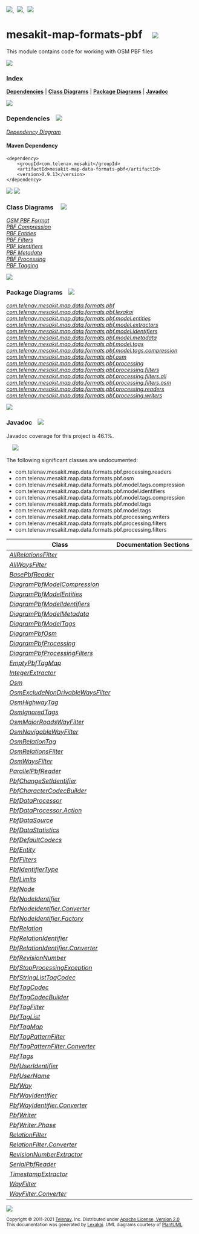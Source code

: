 [//]: # (start-user-text)

<a href="https://www.mesakit.org">
<img src="https://telenav.github.io/telenav-assets/images/icons/web-32.png" srcset="https://telenav.github.io/telenav-assets/images/icons/web-32-2x.png 2x"/>
</a>
&nbsp;
<a href="https://twitter.com/openmesakit">
<img src="https://telenav.github.io/telenav-assets/images/logos/twitter/twitter-32.png" srcset="https://telenav.github.io/telenav-assets/images/logos/twitter/twitter-32-2x.png 2x"/>
</a>
&nbsp;
<a href="https://mesakit.zulipchat.com">
<img src="https://telenav.github.io/telenav-assets/images/logos/zulip/zulip-32.png" srcset="https://telenav.github.io/telenav-assets/images/logos/zulip/zulip-32-2x.png 2x"/>
</a>

[//]: # (end-user-text)

# mesakit-map-formats-pbf &nbsp;&nbsp; <img src="https://telenav.github.io/telenav-assets/images/icons//map-32.png" srcset="https://telenav.github.io/telenav-assets/images/icons//map-32-2x.png 2x"/>

This module contains code for working with OSM PBF files

<img src="https://telenav.github.io/telenav-assets/images/separators/horizontal-line-512.png" srcset="https://telenav.github.io/telenav-assets/images/separators/horizontal-line-512-2x.png 2x"/>

### Index



[**Dependencies**](#dependencies) | [**Class Diagrams**](#class-diagrams) | [**Package Diagrams**](#package-diagrams) | [**Javadoc**](#javadoc)

<img src="https://telenav.github.io/telenav-assets/images/separators/horizontal-line-512.png" srcset="https://telenav.github.io/telenav-assets/images/separators/horizontal-line-512-2x.png 2x"/>

### Dependencies <a name="dependencies"></a> &nbsp;&nbsp; <img src="https://telenav.github.io/telenav-assets/images/icons/dependencies-32.png" srcset="https://telenav.github.io/telenav-assets/images/icons/dependencies-32-2x.png 2x"/>

[*Dependency Diagram*](https://www.mesakit.org/0.9.13/lexakai/mesakit/mesakit-map/data/formats/pbf/documentation/diagrams/dependencies.svg)

#### Maven Dependency

    <dependency>
        <groupId>com.telenav.mesakit</groupId>
        <artifactId>mesakit-map-data-formats-pbf</artifactId>
        <version>0.9.13</version>
    </dependency>

<img src="https://telenav.github.io/telenav-assets/images/separators/horizontal-line-128.png" srcset="https://telenav.github.io/telenav-assets/images/separators/horizontal-line-128-2x.png 2x"/>

[//]: # (start-user-text)



[//]: # (end-user-text)

<img src="https://telenav.github.io/telenav-assets/images/separators/horizontal-line-128.png" srcset="https://telenav.github.io/telenav-assets/images/separators/horizontal-line-128-2x.png 2x"/>

### Class Diagrams <a name="class-diagrams"></a> &nbsp; &nbsp; <img src="https://telenav.github.io/telenav-assets/images/icons/diagram-40.png" srcset="https://telenav.github.io/telenav-assets/images/icons/diagram-40-2x.png 2x"/>

[*OSM PBF Format*](https://www.mesakit.org/0.9.13/lexakai/mesakit/mesakit-map/data/formats/pbf/documentation/diagrams/diagram-pbf-osm.svg)  
[*PBF Compression*](https://www.mesakit.org/0.9.13/lexakai/mesakit/mesakit-map/data/formats/pbf/documentation/diagrams/diagram-pbf-model-compression.svg)  
[*PBF Entities*](https://www.mesakit.org/0.9.13/lexakai/mesakit/mesakit-map/data/formats/pbf/documentation/diagrams/diagram-pbf-model-entities.svg)  
[*PBF Filters*](https://www.mesakit.org/0.9.13/lexakai/mesakit/mesakit-map/data/formats/pbf/documentation/diagrams/diagram-pbf-processing-filters.svg)  
[*PBF Identifiers*](https://www.mesakit.org/0.9.13/lexakai/mesakit/mesakit-map/data/formats/pbf/documentation/diagrams/diagram-pbf-model-identifiers.svg)  
[*PBF Metadata*](https://www.mesakit.org/0.9.13/lexakai/mesakit/mesakit-map/data/formats/pbf/documentation/diagrams/diagram-pbf-model-metadata.svg)  
[*PBF Processing*](https://www.mesakit.org/0.9.13/lexakai/mesakit/mesakit-map/data/formats/pbf/documentation/diagrams/diagram-pbf-processing.svg)  
[*PBF Tagging*](https://www.mesakit.org/0.9.13/lexakai/mesakit/mesakit-map/data/formats/pbf/documentation/diagrams/diagram-pbf-model-tags.svg)

<img src="https://telenav.github.io/telenav-assets/images/separators/horizontal-line-128.png" srcset="https://telenav.github.io/telenav-assets/images/separators/horizontal-line-128-2x.png 2x"/>

### Package Diagrams <a name="package-diagrams"></a> &nbsp;&nbsp; <img src="https://telenav.github.io/telenav-assets/images/icons/box-32.png" srcset="https://telenav.github.io/telenav-assets/images/icons/box-32-2x.png 2x"/>

[*com.telenav.mesakit.map.data.formats.pbf*](https://www.mesakit.org/0.9.13/lexakai/mesakit/mesakit-map/data/formats/pbf/documentation/diagrams/com.telenav.mesakit.map.data.formats.pbf.svg)  
[*com.telenav.mesakit.map.data.formats.pbf.lexakai*](https://www.mesakit.org/0.9.13/lexakai/mesakit/mesakit-map/data/formats/pbf/documentation/diagrams/com.telenav.mesakit.map.data.formats.pbf.lexakai.svg)  
[*com.telenav.mesakit.map.data.formats.pbf.model.entities*](https://www.mesakit.org/0.9.13/lexakai/mesakit/mesakit-map/data/formats/pbf/documentation/diagrams/com.telenav.mesakit.map.data.formats.pbf.model.entities.svg)  
[*com.telenav.mesakit.map.data.formats.pbf.model.extractors*](https://www.mesakit.org/0.9.13/lexakai/mesakit/mesakit-map/data/formats/pbf/documentation/diagrams/com.telenav.mesakit.map.data.formats.pbf.model.extractors.svg)  
[*com.telenav.mesakit.map.data.formats.pbf.model.identifiers*](https://www.mesakit.org/0.9.13/lexakai/mesakit/mesakit-map/data/formats/pbf/documentation/diagrams/com.telenav.mesakit.map.data.formats.pbf.model.identifiers.svg)  
[*com.telenav.mesakit.map.data.formats.pbf.model.metadata*](https://www.mesakit.org/0.9.13/lexakai/mesakit/mesakit-map/data/formats/pbf/documentation/diagrams/com.telenav.mesakit.map.data.formats.pbf.model.metadata.svg)  
[*com.telenav.mesakit.map.data.formats.pbf.model.tags*](https://www.mesakit.org/0.9.13/lexakai/mesakit/mesakit-map/data/formats/pbf/documentation/diagrams/com.telenav.mesakit.map.data.formats.pbf.model.tags.svg)  
[*com.telenav.mesakit.map.data.formats.pbf.model.tags.compression*](https://www.mesakit.org/0.9.13/lexakai/mesakit/mesakit-map/data/formats/pbf/documentation/diagrams/com.telenav.mesakit.map.data.formats.pbf.model.tags.compression.svg)  
[*com.telenav.mesakit.map.data.formats.pbf.osm*](https://www.mesakit.org/0.9.13/lexakai/mesakit/mesakit-map/data/formats/pbf/documentation/diagrams/com.telenav.mesakit.map.data.formats.pbf.osm.svg)  
[*com.telenav.mesakit.map.data.formats.pbf.processing*](https://www.mesakit.org/0.9.13/lexakai/mesakit/mesakit-map/data/formats/pbf/documentation/diagrams/com.telenav.mesakit.map.data.formats.pbf.processing.svg)  
[*com.telenav.mesakit.map.data.formats.pbf.processing.filters*](https://www.mesakit.org/0.9.13/lexakai/mesakit/mesakit-map/data/formats/pbf/documentation/diagrams/com.telenav.mesakit.map.data.formats.pbf.processing.filters.svg)  
[*com.telenav.mesakit.map.data.formats.pbf.processing.filters.all*](https://www.mesakit.org/0.9.13/lexakai/mesakit/mesakit-map/data/formats/pbf/documentation/diagrams/com.telenav.mesakit.map.data.formats.pbf.processing.filters.all.svg)  
[*com.telenav.mesakit.map.data.formats.pbf.processing.filters.osm*](https://www.mesakit.org/0.9.13/lexakai/mesakit/mesakit-map/data/formats/pbf/documentation/diagrams/com.telenav.mesakit.map.data.formats.pbf.processing.filters.osm.svg)  
[*com.telenav.mesakit.map.data.formats.pbf.processing.readers*](https://www.mesakit.org/0.9.13/lexakai/mesakit/mesakit-map/data/formats/pbf/documentation/diagrams/com.telenav.mesakit.map.data.formats.pbf.processing.readers.svg)  
[*com.telenav.mesakit.map.data.formats.pbf.processing.writers*](https://www.mesakit.org/0.9.13/lexakai/mesakit/mesakit-map/data/formats/pbf/documentation/diagrams/com.telenav.mesakit.map.data.formats.pbf.processing.writers.svg)

<img src="https://telenav.github.io/telenav-assets/images/separators/horizontal-line-128.png" srcset="https://telenav.github.io/telenav-assets/images/separators/horizontal-line-128-2x.png 2x"/>

### Javadoc <a name="javadoc"></a> &nbsp;&nbsp; <img src="https://telenav.github.io/telenav-assets/images/icons/books-24.png" srcset="https://telenav.github.io/telenav-assets/images/icons/books-24-2x.png 2x"/>

Javadoc coverage for this project is 46.1%.  
  
&nbsp; &nbsp; <img src="https://telenav.github.io/telenav-assets/images/meter/meter-50-96.png" srcset="https://telenav.github.io/telenav-assets/images/meter/meter-50-96-2x.png 2x"/>


The following significant classes are undocumented:  

- com.telenav.mesakit.map.data.formats.pbf.processing.readers  
- com.telenav.mesakit.map.data.formats.pbf.osm  
- com.telenav.mesakit.map.data.formats.pbf.model.tags.compression  
- com.telenav.mesakit.map.data.formats.pbf.model.identifiers  
- com.telenav.mesakit.map.data.formats.pbf.model.tags.compression  
- com.telenav.mesakit.map.data.formats.pbf.model.tags  
- com.telenav.mesakit.map.data.formats.pbf.model.tags  
- com.telenav.mesakit.map.data.formats.pbf.processing.writers  
- com.telenav.mesakit.map.data.formats.pbf.processing.filters  
- com.telenav.mesakit.map.data.formats.pbf.processing.filters

| Class | Documentation Sections |
|---|---|
| [*AllRelationsFilter*](https://www.mesakit.org/0.9.13/javadoc/mesakit/mesakit.map.data.formats.pbf///////////////////////////////////////////////////////////////////////////////////.html) |  |  
| [*AllWaysFilter*](https://www.mesakit.org/0.9.13/javadoc/mesakit/mesakit.map.data.formats.pbf//////////////////////////////////////////////////////////////////////////////.html) |  |  
| [*BasePbfReader*](https://www.mesakit.org/0.9.13/javadoc/mesakit/mesakit.map.data.formats.pbf//////////////////////////////////////////////////////////////////////////.html) |  |  
| [*DiagramPbfModelCompression*](https://www.mesakit.org/0.9.13/javadoc/mesakit/mesakit.map.data.formats.pbf////////////////////////////////////////////////////////////////////////////.html) |  |  
| [*DiagramPbfModelEntities*](https://www.mesakit.org/0.9.13/javadoc/mesakit/mesakit.map.data.formats.pbf/////////////////////////////////////////////////////////////////////////.html) |  |  
| [*DiagramPbfModelIdentifiers*](https://www.mesakit.org/0.9.13/javadoc/mesakit/mesakit.map.data.formats.pbf////////////////////////////////////////////////////////////////////////////.html) |  |  
| [*DiagramPbfModelMetadata*](https://www.mesakit.org/0.9.13/javadoc/mesakit/mesakit.map.data.formats.pbf/////////////////////////////////////////////////////////////////////////.html) |  |  
| [*DiagramPbfModelTags*](https://www.mesakit.org/0.9.13/javadoc/mesakit/mesakit.map.data.formats.pbf/////////////////////////////////////////////////////////////////////.html) |  |  
| [*DiagramPbfOsm*](https://www.mesakit.org/0.9.13/javadoc/mesakit/mesakit.map.data.formats.pbf///////////////////////////////////////////////////////////////.html) |  |  
| [*DiagramPbfProcessing*](https://www.mesakit.org/0.9.13/javadoc/mesakit/mesakit.map.data.formats.pbf//////////////////////////////////////////////////////////////////////.html) |  |  
| [*DiagramPbfProcessingFilters*](https://www.mesakit.org/0.9.13/javadoc/mesakit/mesakit.map.data.formats.pbf/////////////////////////////////////////////////////////////////////////////.html) |  |  
| [*EmptyPbfTagMap*](https://www.mesakit.org/0.9.13/javadoc/mesakit/mesakit.map.data.formats.pbf///////////////////////////////////////////////////////////////////.html) |  |  
| [*IntegerExtractor*](https://www.mesakit.org/0.9.13/javadoc/mesakit/mesakit.map.data.formats.pbf///////////////////////////////////////////////////////////////////////////.html) |  |  
| [*Osm*](https://www.mesakit.org/0.9.13/javadoc/mesakit/mesakit.map.data.formats.pbf/////////////////////////////////////////////////.html) |  |  
| [*OsmExcludeNonDrivableWaysFilter*](https://www.mesakit.org/0.9.13/javadoc/mesakit/mesakit.map.data.formats.pbf////////////////////////////////////////////////////////////////////////////////////////////////.html) |  |  
| [*OsmHighwayTag*](https://www.mesakit.org/0.9.13/javadoc/mesakit/mesakit.map.data.formats.pbf///////////////////////////////////////////////////////////.html) |  |  
| [*OsmIgnoredTags*](https://www.mesakit.org/0.9.13/javadoc/mesakit/mesakit.map.data.formats.pbf////////////////////////////////////////////////////////////.html) |  |  
| [*OsmMajorRoadsWayFilter*](https://www.mesakit.org/0.9.13/javadoc/mesakit/mesakit.map.data.formats.pbf///////////////////////////////////////////////////////////////////////////////////////.html) |  |  
| [*OsmNavigableWayFilter*](https://www.mesakit.org/0.9.13/javadoc/mesakit/mesakit.map.data.formats.pbf//////////////////////////////////////////////////////////////////////////////////////.html) |  |  
| [*OsmRelationTag*](https://www.mesakit.org/0.9.13/javadoc/mesakit/mesakit.map.data.formats.pbf////////////////////////////////////////////////////////////.html) |  |  
| [*OsmRelationsFilter*](https://www.mesakit.org/0.9.13/javadoc/mesakit/mesakit.map.data.formats.pbf///////////////////////////////////////////////////////////////////////////////////.html) |  |  
| [*OsmWaysFilter*](https://www.mesakit.org/0.9.13/javadoc/mesakit/mesakit.map.data.formats.pbf//////////////////////////////////////////////////////////////////////////////.html) |  |  
| [*ParallelPbfReader*](https://www.mesakit.org/0.9.13/javadoc/mesakit/mesakit.map.data.formats.pbf//////////////////////////////////////////////////////////////////////////////.html) |  |  
| [*PbfChangeSetIdentifier*](https://www.mesakit.org/0.9.13/javadoc/mesakit/mesakit.map.data.formats.pbf///////////////////////////////////////////////////////////////////////////////.html) |  |  
| [*PbfCharacterCodecBuilder*](https://www.mesakit.org/0.9.13/javadoc/mesakit/mesakit.map.data.formats.pbf/////////////////////////////////////////////////////////////////////////////////////////.html) |  |  
| [*PbfDataProcessor*](https://www.mesakit.org/0.9.13/javadoc/mesakit/mesakit.map.data.formats.pbf/////////////////////////////////////////////////////////////////////.html) |  |  
| [*PbfDataProcessor.Action*](https://www.mesakit.org/0.9.13/javadoc/mesakit/mesakit.map.data.formats.pbf////////////////////////////////////////////////////////////////////////////.html) |  |  
| [*PbfDataSource*](https://www.mesakit.org/0.9.13/javadoc/mesakit/mesakit.map.data.formats.pbf//////////////////////////////////////////////////////////////////.html) |  |  
| [*PbfDataStatistics*](https://www.mesakit.org/0.9.13/javadoc/mesakit/mesakit.map.data.formats.pbf//////////////////////////////////////////////////////////////////////.html) |  |  
| [*PbfDefaultCodecs*](https://www.mesakit.org/0.9.13/javadoc/mesakit/mesakit.map.data.formats.pbf/////////////////////////////////////////////////////////////////////////////////.html) |  |  
| [*PbfEntity*](https://www.mesakit.org/0.9.13/javadoc/mesakit/mesakit.map.data.formats.pbf//////////////////////////////////////////////////////////////////.html) |  |  
| [*PbfFilters*](https://www.mesakit.org/0.9.13/javadoc/mesakit/mesakit.map.data.formats.pbf///////////////////////////////////////////////////////////////////////.html) |  |  
| [*PbfIdentifierType*](https://www.mesakit.org/0.9.13/javadoc/mesakit/mesakit.map.data.formats.pbf/////////////////////////////////////////////////////////////////////////////.html) |  |  
| [*PbfLimits*](https://www.mesakit.org/0.9.13/javadoc/mesakit/mesakit.map.data.formats.pbf///////////////////////////////////////////////////.html) |  |  
| [*PbfNode*](https://www.mesakit.org/0.9.13/javadoc/mesakit/mesakit.map.data.formats.pbf////////////////////////////////////////////////////////////////.html) |  |  
| [*PbfNodeIdentifier*](https://www.mesakit.org/0.9.13/javadoc/mesakit/mesakit.map.data.formats.pbf/////////////////////////////////////////////////////////////////////////////.html) |  |  
| [*PbfNodeIdentifier.Converter*](https://www.mesakit.org/0.9.13/javadoc/mesakit/mesakit.map.data.formats.pbf///////////////////////////////////////////////////////////////////////////////////////.html) |  |  
| [*PbfNodeIdentifier.Factory*](https://www.mesakit.org/0.9.13/javadoc/mesakit/mesakit.map.data.formats.pbf/////////////////////////////////////////////////////////////////////////////////////.html) |  |  
| [*PbfRelation*](https://www.mesakit.org/0.9.13/javadoc/mesakit/mesakit.map.data.formats.pbf////////////////////////////////////////////////////////////////////.html) |  |  
| [*PbfRelationIdentifier*](https://www.mesakit.org/0.9.13/javadoc/mesakit/mesakit.map.data.formats.pbf/////////////////////////////////////////////////////////////////////////////////.html) |  |  
| [*PbfRelationIdentifier.Converter*](https://www.mesakit.org/0.9.13/javadoc/mesakit/mesakit.map.data.formats.pbf///////////////////////////////////////////////////////////////////////////////////////////.html) |  |  
| [*PbfRevisionNumber*](https://www.mesakit.org/0.9.13/javadoc/mesakit/mesakit.map.data.formats.pbf//////////////////////////////////////////////////////////////////////////.html) |  |  
| [*PbfStopProcessingException*](https://www.mesakit.org/0.9.13/javadoc/mesakit/mesakit.map.data.formats.pbf///////////////////////////////////////////////////////////////////////////////.html) |  |  
| [*PbfStringListTagCodec*](https://www.mesakit.org/0.9.13/javadoc/mesakit/mesakit.map.data.formats.pbf//////////////////////////////////////////////////////////////////////////////////////.html) |  |  
| [*PbfTagCodec*](https://www.mesakit.org/0.9.13/javadoc/mesakit/mesakit.map.data.formats.pbf////////////////////////////////////////////////////////////////////////////.html) |  |  
| [*PbfTagCodecBuilder*](https://www.mesakit.org/0.9.13/javadoc/mesakit/mesakit.map.data.formats.pbf///////////////////////////////////////////////////////////////////////////////////.html) |  |  
| [*PbfTagFilter*](https://www.mesakit.org/0.9.13/javadoc/mesakit/mesakit.map.data.formats.pbf/////////////////////////////////////////////////////////////////.html) |  |  
| [*PbfTagList*](https://www.mesakit.org/0.9.13/javadoc/mesakit/mesakit.map.data.formats.pbf///////////////////////////////////////////////////////////////.html) |  |  
| [*PbfTagMap*](https://www.mesakit.org/0.9.13/javadoc/mesakit/mesakit.map.data.formats.pbf//////////////////////////////////////////////////////////////.html) |  |  
| [*PbfTagPatternFilter*](https://www.mesakit.org/0.9.13/javadoc/mesakit/mesakit.map.data.formats.pbf////////////////////////////////////////////////////////////////////////.html) |  |  
| [*PbfTagPatternFilter.Converter*](https://www.mesakit.org/0.9.13/javadoc/mesakit/mesakit.map.data.formats.pbf//////////////////////////////////////////////////////////////////////////////////.html) |  |  
| [*PbfTags*](https://www.mesakit.org/0.9.13/javadoc/mesakit/mesakit.map.data.formats.pbf////////////////////////////////////////////////////////////.html) |  |  
| [*PbfUserIdentifier*](https://www.mesakit.org/0.9.13/javadoc/mesakit/mesakit.map.data.formats.pbf//////////////////////////////////////////////////////////////////////////.html) |  |  
| [*PbfUserName*](https://www.mesakit.org/0.9.13/javadoc/mesakit/mesakit.map.data.formats.pbf////////////////////////////////////////////////////////////////////.html) |  |  
| [*PbfWay*](https://www.mesakit.org/0.9.13/javadoc/mesakit/mesakit.map.data.formats.pbf///////////////////////////////////////////////////////////////.html) |  |  
| [*PbfWayIdentifier*](https://www.mesakit.org/0.9.13/javadoc/mesakit/mesakit.map.data.formats.pbf////////////////////////////////////////////////////////////////////////////.html) |  |  
| [*PbfWayIdentifier.Converter*](https://www.mesakit.org/0.9.13/javadoc/mesakit/mesakit.map.data.formats.pbf//////////////////////////////////////////////////////////////////////////////////////.html) |  |  
| [*PbfWriter*](https://www.mesakit.org/0.9.13/javadoc/mesakit/mesakit.map.data.formats.pbf//////////////////////////////////////////////////////////////////////.html) |  |  
| [*PbfWriter.Phase*](https://www.mesakit.org/0.9.13/javadoc/mesakit/mesakit.map.data.formats.pbf////////////////////////////////////////////////////////////////////////////.html) |  |  
| [*RelationFilter*](https://www.mesakit.org/0.9.13/javadoc/mesakit/mesakit.map.data.formats.pbf///////////////////////////////////////////////////////////////////////////.html) |  |  
| [*RelationFilter.Converter*](https://www.mesakit.org/0.9.13/javadoc/mesakit/mesakit.map.data.formats.pbf/////////////////////////////////////////////////////////////////////////////////////.html) |  |  
| [*RevisionNumberExtractor*](https://www.mesakit.org/0.9.13/javadoc/mesakit/mesakit.map.data.formats.pbf//////////////////////////////////////////////////////////////////////////////////.html) |  |  
| [*SerialPbfReader*](https://www.mesakit.org/0.9.13/javadoc/mesakit/mesakit.map.data.formats.pbf////////////////////////////////////////////////////////////////////////////.html) |  |  
| [*TimestampExtractor*](https://www.mesakit.org/0.9.13/javadoc/mesakit/mesakit.map.data.formats.pbf/////////////////////////////////////////////////////////////////////////////.html) |  |  
| [*WayFilter*](https://www.mesakit.org/0.9.13/javadoc/mesakit/mesakit.map.data.formats.pbf//////////////////////////////////////////////////////////////////////.html) |  |  
| [*WayFilter.Converter*](https://www.mesakit.org/0.9.13/javadoc/mesakit/mesakit.map.data.formats.pbf////////////////////////////////////////////////////////////////////////////////.html) |  |  

[//]: # (start-user-text)



[//]: # (end-user-text)

<img src="https://telenav.github.io/telenav-assets/images/separators/horizontal-line-512.png" srcset="https://telenav.github.io/telenav-assets/images/separators/horizontal-line-512-2x.png 2x"/>

<sub>Copyright &#169; 2011-2021 [Telenav](https://telenav.com), Inc. Distributed under [Apache License, Version 2.0](LICENSE)</sub>  
<sub>This documentation was generated by [Lexakai](https://lexakai.org). UML diagrams courtesy of [PlantUML](https://plantuml.com).</sub>
